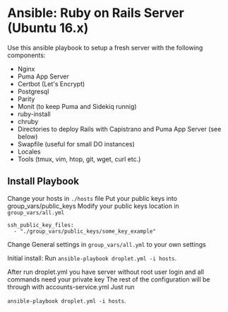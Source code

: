 # Ansible: Ruby on Rails Server (Ubuntu 16.x)

Use this ansible playbook to setup a fresh server with the following components:

* Nginx
* Puma App Server
* Certbot (Let's Encrypt)
* Postgresql
* Parity
* Monit (to keep Puma and Sidekiq runnig)
* ruby-install
* chruby
* Directories to deploy Rails with Capistrano and Puma App Server (see below)
* Swapfile (useful for small DO instances)
* Locales
* Tools (tmux, vim, htop, git, wget, curl etc.)

## Install Playbook

Change your hosts in `./hosts` file
Put your public keys into group_vars/public_keys
Modify your public keys location in `group_vars/all.yml`

```
ssh_public_key_files:
  - "./group_vars/public_keys/some_key_example"
```

Change General settings in `group_vars/all.yml` to your own settings

Initial install:
Run ```ansible-playbook droplet.yml -i hosts```.

After run droplet.yml you have server without root user login and all commands need your private key
The rest of the configuration will be through with accounts-service.yml
Just run

```ansible-playbook droplet.yml -i hosts```.